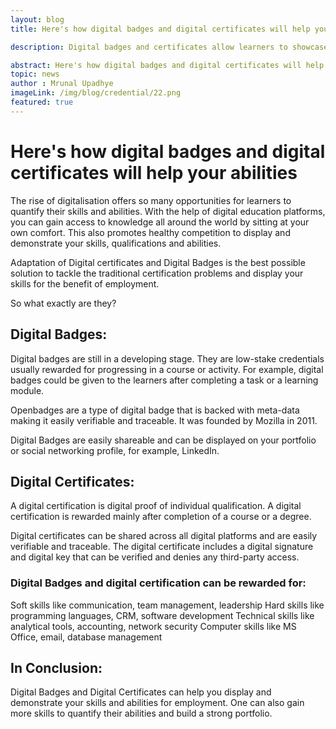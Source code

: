```yaml
---
layout: blog
title: Here's how digital badges and digital certificates will help your abilities

description: Digital badges and certificates allow learners to showcase their skills and abilities, enhancing employment prospects and building a strong portfolio.

abstract: Here's how digital badges and digital certificates will help your abilities
topic: news
author : Mrunal Upadhye
imageLink: /img/blog/credential/22.png
featured: true
---
```

# Here's how digital badges and digital certificates will help your abilities

The rise of digitalisation offers so many opportunities for learners to quantify their skills and abilities. With the help of digital education platforms, you can gain access to knowledge all around the world by sitting at your own comfort. This also promotes healthy competition to display and demonstrate your skills, qualifications and abilities. 

Adaptation of Digital certificates and Digital Badges is the best possible solution to tackle the traditional certification problems and display your skills for the benefit of employment.

So what exactly are they?

## Digital Badges: 

Digital badges are still in a developing stage. They are low-stake credentials usually rewarded for progressing in a course or activity. For example, digital badges could be given to the learners after completing a task or a learning module.

Openbadges are a type of digital badge that is backed with meta-data making it easily verifiable and traceable. It was founded by Mozilla in 2011.

Digital Badges are easily shareable and can be displayed on your portfolio or social networking profile, for example, LinkedIn.

## Digital Certificates:

A digital certification is digital proof of individual qualification. A digital certification is rewarded mainly after completion of a course or a degree.

Digital certificates can be shared across all digital platforms and are easily verifiable and traceable. The digital certificate includes a digital signature and digital key that can be verified and denies any third-party access.

### Digital Badges and digital certification can be rewarded for:


Soft skills like communication, team management, leadership
Hard skills like programming languages, CRM, software development
Technical skills like analytical tools, accounting, network security
Computer skills like MS Office, email, database management

## In Conclusion:

Digital Badges and Digital Certificates can help you display and demonstrate your skills and abilities for employment. One can also gain more skills to quantify their abilities and build a strong portfolio.
